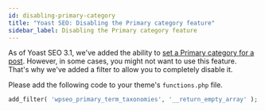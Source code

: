 ```yaml
---
id: disabling-primary-category
title: "Yoast SEO: Disabling the Primary category feature"
sidebar_label: Disabling the Primary category feature
---
```


As of Yoast SEO 3.1, we've added the ability to [set a Primary category for a post](https://yoast.com/help/how-to-select-a-primary-category/). 
However, in some cases, you might not want to use this feature. That's why we've added a filter to allow you to completely disable it.

Please add the following code to your theme's `functions.php` file.

```php
add_filter( 'wpseo_primary_term_taxonomies', '__return_empty_array' );
```
